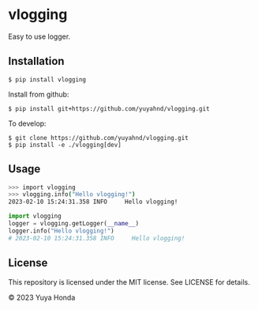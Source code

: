 # vlogging
Easy to use logger.

## Installation
```
$ pip install vlogging
```

Install from github:
```
$ pip install git+https://github.com/yuyahnd/vlogging.git
```

To develop:
```
$ git clone https://github.com/yuyahnd/vlogging.git
$ pip install -e ./vlogging[dev]
```

## Usage

```bash
>>> import vlogging
>>> vlogging.info("Hello vlogging!")
2023-02-10 15:24:31.358 INFO     Hello vlogging!
```

```python
import vlogging
logger = vlogging.getLogger(__name__)
logger.info("Hello vlogging!")
# 2023-02-10 15:24:31.358 INFO     Hello vlogging!
```


## License
This repository is licensed under the MIT license. See LICENSE for details.

&copy; 2023 Yuya Honda

